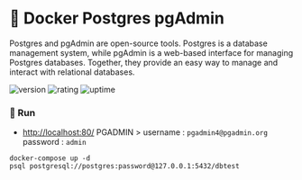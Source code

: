 # 🎉 Docker Postgres pgAdmin

Postgres and pgAdmin are open-source tools. Postgres is a database management system, while pgAdmin is a web-based interface for managing Postgres databases. Together, they provide an easy way to manage and interact with relational databases.

![version](https://img.shields.io/badge/version-1.0-blue)
![rating](https://img.shields.io/badge/rating-★★★★★-yellow)
![uptime](https://img.shields.io/badge/uptime-100%25-brightgreen)

### 🥈 Run

- [http://localhost:80/](http://localhost:80/) PGADMIN > username : `pgadmin4@pgadmin.org` password : `admin`

```shell
docker-compose up -d
psql postgresql://postgres:password@127.0.0.1:5432/dbtest
```
